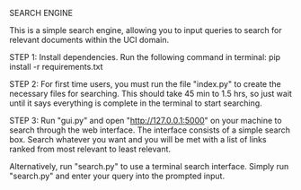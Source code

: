 SEARCH ENGINE

This is a simple search engine, allowing you to input queries to search for relevant documents within the UCI domain.

STEP 1:
Install dependencies. Run the following command in terminal:
pip install -r requirements.txt

STEP 2:
For first time users, you must run the file "index.py" to create the necessary files for searching. This should take 45 min to 1.5 hrs, so just wait until it says everything is complete in the terminal to start searching.

STEP 3:
Run "gui.py" and open "http://127.0.0.1:5000" on your machine to search through the web interface. The interface consists of a simple search box. Search whatever you want and you will be met with a list of links ranked from most relevant to least relevant.

Alternatively, run "search.py" to use a terminal search interface. Simply run "search.py" and enter your query into the prompted input.
